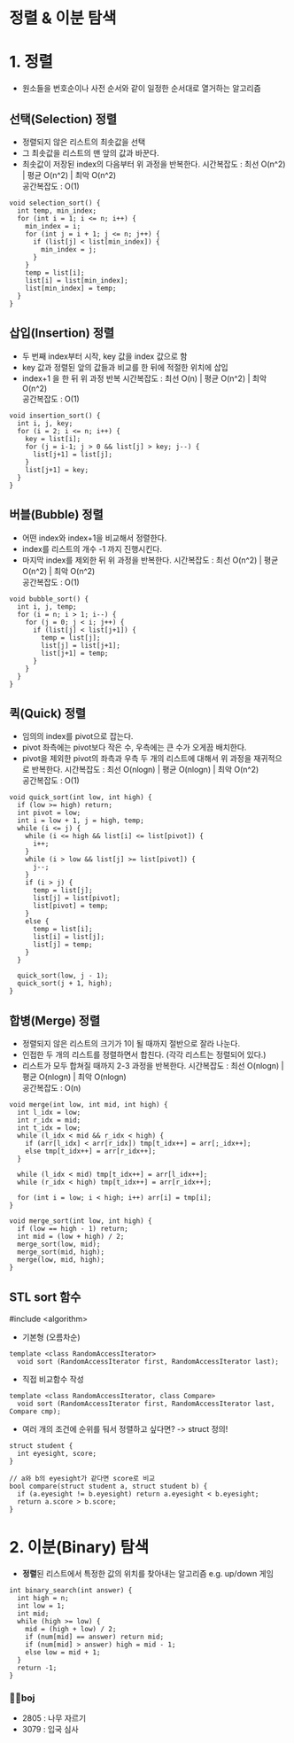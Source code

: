 # 정렬 & 이분 탐색
# 1. 정렬
- 원소들을 번호순이나 사전 순서와 같이 일정한 순서대로 열거하는 알고리즘
## 선택(Selection) 정렬
- 정렬되지 않은 리스트의 최솟값을 선택
- 그 최솟값을 리스트의 맨 앞의 값과 바꾼다.
- 최솟값이 저장된 index의 다음부터 위 과정을 반복한다.
시간복잡도 : 최선 O(n^2) | 평균 O(n^2) | 최악 O(n^2) <br>
공간복잡도 : O(1)
```
void selection_sort() {
  int temp, min_index;
  for (int i = 1; i <= n; i++) {
    min_index = i;
    for (int j = i + 1; j <= n; j++) {
      if (list[j] < list[min_index]) {
        min_index = j;
      }
    }
    temp = list[i];
    list[i] = list[min_index];
    list[min_index] = temp;
  }
}
```
## 삽입(Insertion) 정렬
- 두 번째 index부터 시작, key 값을 index 값으로 함
- key 값과 정렬된 앞의 값들과 비교를 한 뒤에 적절한 위치에 삽입
- index+1 을 한 뒤 위 과정 반복
시간복잡도 : 최선 O(n) | 평균 O(n^2) | 최악 O(n^2) <br>
공간복잡도 : O(1)
```
void insertion_sort() {
  int i, j, key;
  for (i = 2; i <= n; i++) {
    key = list[i];
    for (j = i-1; j > 0 && list[j] > key; j--) {
      list[j+1] = list[j];
    }
    list[j+1] = key;
  }
}
```
## 버블(Bubble) 정렬
- 어떤 index와 index+1을 비교해서 정렬한다.
- index를 리스트의 개수 -1 까지 진행시킨다.
- 마지막 index를 제외한 뒤 위 과정을 반복한다.
시간복잡도 : 최선 O(n^2) | 평균 O(n^2) | 최악 O(n^2) <br>
공간복잡도 : O(1)
```
void bubble_sort() {
  int i, j, temp;
  for (i = n; i > 1; i--) {
    for (j = 0; j < i; j++) {
      if (list[j] < list[j+1]) {
        temp = list[j];
        list[j] = list[j+1];
        list[j+1] = temp;
      }
    }
  }
}
```
## 퀵(Quick) 정렬
- 임의의 index를 pivot으로 잡는다.
- pivot 좌측에는 pivot보다 작은 수, 우측에는 큰 수가 오게끔 배치한다.
- pivot을 제외한 pivot의 좌측과 우측 두 개의 리스트에 대해서 위 과정을 재귀적으로 반복한다.
시간복잡도 : 최선 O(nlogn) | 평균 O(nlogn) | 최악 O(n^2) <br>
공간복잡도 : O(1)
```
void quick_sort(int low, int high) {
  if (low >= high) return;
  int pivot = low;
  int i = low + 1, j = high, temp;
  while (i <= j) {
    while (i <= high && list[i] <= list[pivot]) {
      i++;
    }
    while (i > low && list[j] >= list[pivot]) {
      j--;
    }
    if (i > j) {
      temp = list[j];
      list[j] = list[pivot];
      list[pivot] = temp;
    }
    else {
      temp = list[i];
      list[i] = list[j];
      list[j] = temp;
    }
  }

  quick_sort(low, j - 1);
  quick_sort(j + 1, high);
}
```
## 합병(Merge) 정렬
- 정렬되지 않은 리스트의 크기가 1이 될 때까지 절반으로 잘라 나눈다.
- 인접한 두 개의 리스트를 정렬하면서 합친다. (각각 리스트는 정렬되어 있다.)
- 리스트가 모두 합쳐질 때까지 2-3 과정을 반복한다.
시간복잡도 : 최선 O(nlogn) | 평균 O(nlogn) | 최악 O(nlogn) <br>
공간복잡도 : O(n)
```
void merge(int low, int mid, int high) {
  int l_idx = low;
  int r_idx = mid;
  int t_idx = low;
  while (l_idx < mid && r_idx < high) {
    if (arr[l_idx] < arr[r_idx]) tmp[t_idx++] = arr[;_idx++];
    else tmp[t_idx++] = arr[r_idx++];
  }

  while (l_idx < mid) tmp[t_idx++] = arr[l_idx++];
  while (r_idx < high) tmp[t_idx++] = arr[r_idx++];

  for (int i = low; i < high; i++) arr[i] = tmp[i];
}

void merge_sort(int low, int high) {
  if (low == high - 1) return;
  int mid = (low + high) / 2;
  merge_sort(low, mid);
  merge_sort(mid, high);
  merge(low, mid, high);
}
```
## STL sort 함수
\#include &lt;algorithm&gt;
- 기본형 (오름차순)
```
template <class RandomAccessIterator>
  void sort (RandomAccessIterator first, RandomAccessIterator last);
```
- 직접 비교함수 작성
```
template <class RandomAccessIterator, class Compare>
  void sort (RandomAccessIterator first, RandomAccessIterator last, Compare cmp);
```
- 여러 개의 조건에 순위를 둬서 정렬하고 싶다면?
-> struct 정의!
```
struct student {
  int eyesight, score;
}

// a와 b의 eyesight가 같다면 score로 비교
bool compare(struct student a, struct student b) {
  if (a.eyesight != b.eyesight) return a.eyesight < b.eyesight;
  return a.score > b.score;
}
```

# 2. 이분(Binary) 탐색
- **정렬**된 리스트에서 특정한 값의 위치를 찾아내는 알고리즘
e.g. up/down 게임
```
int binary_search(int answer) {
  int high = n;
  int low = 1;
  int mid;
  while (high >= low) {
    mid = (high + low) / 2;
    if (num[mid] == answer) return mid;
    if (num[mid] > answer) high = mid - 1;
    else low = mid + 1;
  }
  return -1;
}
```
### 👩‍💻boj
- 2805 : 나무 자르기
- 3079 : 입국 심사
